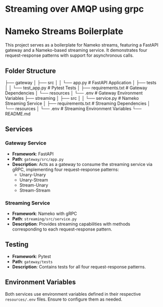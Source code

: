 # Streaming over AMQP using grpc

# Nameko Streams Boilerplate

This project serves as a boilerplate for Nameko streams, featuring a FastAPI gateway and a Nameko-based streaming service. It demonstrates four request-response patterns with support for asynchronous calls.

## Folder Structure

├── gateway
│ ├── src
│ │ └── app.py # FastAPI Application
│ ├── tests
│ │ └── test_app.py # Pytest Tests
│ ├── requirements.txt # Gateway Dependencies
│ └── resources
│ └── .env # Gateway Environment Variables
├── streaming
│ ├── src
│ │ └── service.py # Nameko Streaming Service
│ ├── requirements.txt # Streaming Dependencies
│ └── resources
│ └── .env # Streaming Environment Variables
└── README.md


## Services

### Gateway Service
- **Framework**: FastAPI
- **Path**: `gateway/src/app.py`
- **Description**: Acts as a gateway to consume the streaming service via gRPC, implementing four request-response patterns:
  - Unary-Unary
  - Unary-Stream
  - Stream-Unary
  - Stream-Stream

### Streaming Service
- **Framework**: Nameko with gRPC
- **Path**: `streaming/src/service.py`
- **Description**: Provides streaming capabilities with methods corresponding to each request-response pattern.

## Testing
- **Framework**: Pytest
- **Path**: `gateway/tests`
- **Description**: Contains tests for all four request-response patterns.

## Environment Variables
Both services use environment variables defined in their respective `resources/.env` files. Ensure to configure them as needed.
